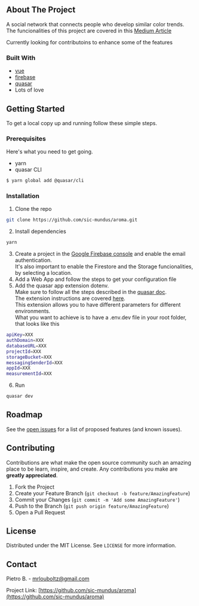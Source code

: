 
<!-- ABOUT THE PROJECT -->
## About The Project

A social network that connects people who develop similar color trends.  
The funcionalities of this project are covered in this [Medium Article](https://medium.com/@mrlouboltz/aroma-25e00a5d048c?source=friends_link&sk=e8ea28b4c4f5d532bed4500ee67e88de)

Currently looking for contributoins to enhance some of the features


### Built With

* [vue](https://vuejs.org/)
* [firebase](https://firebase.google.com/)
* [quasar](https://quasar.dev/)
* Lots of love


<!-- GETTING STARTED -->
## Getting Started

To get a local copy up and running follow these simple steps.

### Prerequisites

Here's what you need to get going.
* yarn
* quasar CLI
```sh
$ yarn global add @quasar/cli
```

### Installation
 
1. Clone the repo
```sh
git clone https://github.com/sic-mundus/aroma.git
```
2. Install dependencies
```sh
yarn
```
3. Create a project in the [Google Firebase console](https://console.firebase.google.com/) and enable the email authentication.  
It's also important to enable the Firestore and the Storage funcionalities, by selecting a location.
4. Add a Web App and follow the steps to get your configuration file
5. Add the quasar app extension dotenv.  
Make sure to follow all the steps described in the [quasar doc](https://quasar.dev/app-extensions/introduction).  
The extension instructions are covered [here](https://github.com/quasarframework/app-extension-dotenv).  
This extension allows you to have different parameters for different environments.  
What you want to achieve is to have a .env.dev file in your root folder, that looks like this
```sh
apiKey=XXX
authDomain=XXX
databaseURL=XXX
projectId=XXX
storageBucket=XXX
messagingSenderId=XXX
appId=XXX
measurementId=XXX
```
6. Run
```sh
quasar dev
```

<!-- ROADMAP -->
## Roadmap

See the [open issues](https://github.com/sic-mundus/aroma/issues) for a list of proposed features (and known issues).

<!-- CONTRIBUTING -->
## Contributing

Contributions are what make the open source community such an amazing place to be learn, inspire, and create. Any contributions you make are **greatly appreciated**.

1. Fork the Project
2. Create your Feature Branch (`git checkout -b feature/AmazingFeature`)
3. Commit your Changes (`git commit -m 'Add some AmazingFeature'`)
4. Push to the Branch (`git push origin feature/AmazingFeature`)
5. Open a Pull Request

<!-- LICENSE -->
## License

Distributed under the MIT License. See `LICENSE` for more information.

<!-- CONTACT -->
## Contact

Pietro B. - mrlouboltz@gmail.com

Project Link: [https://github.com/sic-mundus/aroma](https://github.com/sic-mundus/aroma)
